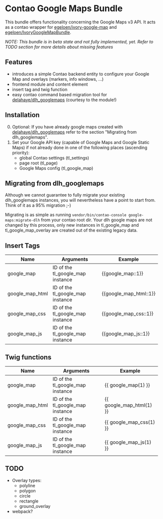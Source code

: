 # Contao Google Maps Bundle

This bundle offers functionality concerning the Google Maps v3 API. It acts as a contao wrapper for [egeloen/ivory-google-map](https://github.com/egeloen/ivory-google-map) and [egeloen/IvoryGoogleMapBundle](https://github.com/egeloen/IvoryGoogleMapBundle).

*NOTE: This bundle is in beta state and not fully implemented, yet. Refer to TODO section for more details about missing features*

## Features

- introduces a simple Contao backend entity to configure your Google Map and overlays (markers, info windows, ...)
- frontend module and content element
- insert tag and twig function
- easy contao command based migration tool for [delahaye/dlh_googlemaps](https://github.com/delahaye/dlh_googlemaps) (courtesy to the module!)

## Installation

0. Optional: If you have already google maps created with [delahaye/dlh_googlemaps](https://github.com/delahaye/dlh_googlemaps) refer to the section "Migrating from dlh_googlemaps".
1. Set your Google API key (capable of Google Maps and Google Static Maps) if not already done in one of the following places (ascending priority):
   - global Contao settings (tl_settings)
   - page root (tl_page)
   - Google Maps config (tl_google_map)

## Migrating from dlh_googlemaps

Although we cannot guarantee to fully migrate your existing dlh_googlemaps instances, you will nevertheless have a point to start from. Think of it as a 95% migration ;-)

Migrating is as simple as running `vendor/bin/contao-console google-maps:migrate-dlh` from your contao root dir. Your dlh google maps are not changed by this process, only new instances in tl_google_map and tl_google_map_overlay are created out of the existing legacy data.

## Insert Tags

Name | Arguments | Example
---- | --------- | -------
google_map | ID of the tl_google_map instance | {{google_map::1}}
google_map_html | ID of the tl_google_map instance | {{google_map_html::1}}
google_map_css | ID of the tl_google_map instance | {{google_map_css::1}}
google_map_js | ID of the tl_google_map instance | {{google_map_js::1}}

## Twig functions

Name | Arguments | Example
---- | --------- | -------
google_map | ID of the tl_google_map instance | {{ google_map(1) }}
google_map_html | ID of the tl_google_map instance | {{ google_map_html(1) }}
google_map_css | ID of the tl_google_map instance | {{ google_map_css(1) }}
google_map_js | ID of the tl_google_map instance | {{ google_map_js(1) }}

## TODO

- Overlay types:
    - polyline
    - polygon
    - circle
    - rectangle
    - ground_overlay
- webpack?